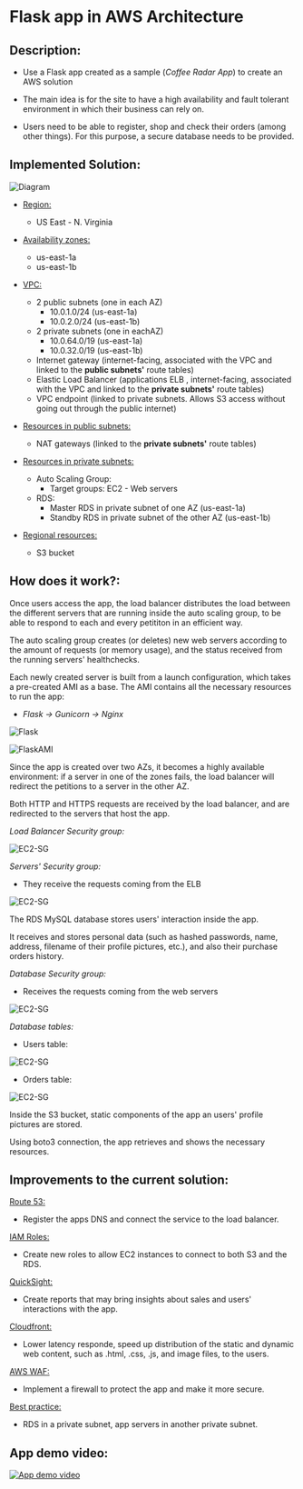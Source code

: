 # Flask app in AWS Architecture


## __Description:__

* Use a Flask app created as a sample (_Coffee Radar App_) to create an AWS solution

* The main idea is for the site to have a high availability and fault tolerant environment in which their business can rely on. 

* Users need to be able to register, shop and check their orders (among other things). For this purpose, a secure database needs to be provided.


## __Implemented Solution:__


  ![Diagram](./img/Flaskapp-v1.png)

* <ins>Region:
    - US East - N. Virginia

* <ins>Availability zones:
    - us-east-1a
    - us-east-1b

* <ins>VPC:
    - 2 public subnets (one in each AZ)
        - 10.0.1.0/24 (us-east-1a)
        - 10.0.2.0/24 (us-east-1b)
    - 2 private subnets (one in eachAZ)
        - 10.0.64.0/19 (us-east-1a)
        - 10.0.32.0/19 (us-east-1b)
    - Internet gateway (internet-facing, associated with the VPC and linked to the __public subnets'__ route tables)
    - Elastic Load Balancer (applications ELB , internet-facing,  associated with the VPC and linked to the __private subnets'__ route tables)
    - VPC endpoint (linked to private subnets. Allows S3 access without going out through the public internet) 

* <ins>Resources in public subnets:
    - NAT gateways (linked to the __private subnets'__ route tables)
        
* <ins>Resources in private subnets:
    - Auto Scaling Group:
        - Target groups: EC2 - Web servers  
    - RDS:
        - Master RDS in private subnet of one AZ (us-east-1a)
        - Standby RDS in private subnet of the other AZ (us-east-1b)

* <ins>Regional resources:
    - S3 bucket 

## __How does it work?__:

Once users access the app, the load balancer distributes the load between the different servers that are running inside the auto scaling group, to be able to respond to each and every petititon in an efficient way.

The auto scaling group creates (or deletes) new web servers according to the amount of requests (or memory usage), and the status received from the running servers' healthchecks.

Each newly created server is built from a launch configuration, which takes a pre-created AMI as a base. The AMI contains all the necessary resources to run the app: 
 

 * _Flask -> Gunicorn -> Nginx_

  ![Flask](./img/flaskapp-ng-gu-fl.png)

  ![FlaskAMI](./img/flaskapp-ami.png)


Since the app is created over two AZs, it becomes a highly available environment: if a server in one of the zones fails, the load balancer will redirect the petitions to a server in the other AZ.

Both HTTP and HTTPS requests are received by the load balancer, and are redirected to the servers that host the app.


_Load Balancer Security group:_


 ![EC2-SG](./img/flaskapp-sg-elb.png)

_Servers' Security group:_

 * They receive the requests coming from the ELB

 ![EC2-SG](./img/flaskapp-sg-instances.png)

The RDS MySQL database stores users' interaction inside the app.

It receives and stores personal data (such as hashed passwords, name, address, filename of their profile pictures, etc.), and also their purchase orders history.


_Database Security group:_

 * Receives the requests coming from the web servers

![EC2-SG](./img/flaskapp-sg-db.png)


_Database tables:_

* Users table:

![EC2-SG](./img/flaskapp-rds_table.png)


* Orders table:

![EC2-SG](./img/flaskapp-rds_order_table.png)


Inside the S3 bucket, static components of the app an users' profile pictures are stored.

Using boto3 connection, the app retrieves and shows the necessary resources.


## __Improvements to the current solution:__ 

<ins>Route 53:
* Register the apps DNS and connect the service to the load balancer.

<ins>IAM Roles:
* Create new roles to allow EC2 instances to connect to both S3 and the RDS.

<ins>QuickSight: 
* Create reports that may bring insights about sales and users' interactions with the app.

<ins>Cloudfront:
* Lower latency responde, speed up distribution of the static and dynamic web content, such as .html, .css, .js, and image files, to the users. 

<ins>AWS WAF: 
* Implement a firewall to protect the app and make it more secure.

<ins>Best practice: 
* RDS in a private subnet, app servers in another private subnet.

## __App demo video:__ 

[![App demo video](/img/demoapp.jpg)](https://youtu.be/RYtyPt3gCnM)